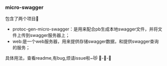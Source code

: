 ### micro-swagger
 包含了两个项目👀
 - protoc-gen-micro-swagger：是用来配合pb生成本地swagger文件，并将文件上传到swagger服务器上；
 - web:是一个web服务器，用来提供存储swagger数据，和提供swagger查询的服务；

 具体用法，查看readme,有bug,烦请issue啦~😻 🙏-🙏-🙏
